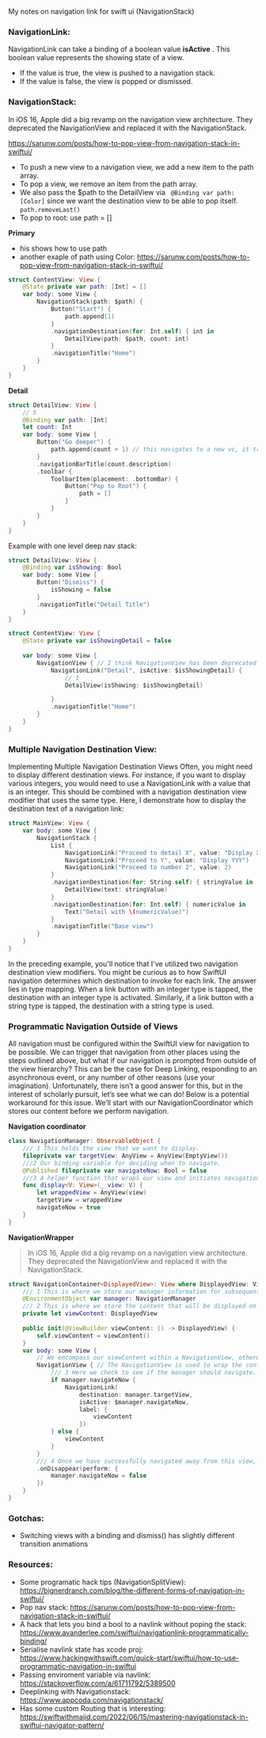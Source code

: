 My notes on navigation link for swift ui (NavigationStack)<!--more-->

### NavigationLink:

NavigationLink can take a binding of a boolean value **isActive** . This boolean value represents the showing state of a view.

- If the value is true, the view is pushed to a navigation stack.
- If the value is false, the view is popped or dismissed.

### NavigationStack:
In iOS 16, Apple did a big revamp on the navigation view architecture. They deprecated the NavigationView and replaced it with the NavigationStack.

https://sarunw.com/posts/how-to-pop-view-from-navigation-stack-in-swiftui/

- To push a new view to a navigation view, we add a new item to the path array.
- To pop a view, we remove an item from the path array.
- We also pass the $path to the DetailView via ` @Binding var path: [Color]` since we want the destination view to be able to pop itself. `path.removeLast()`
- To pop to root: use path = []

**Primary**
- his shows how to use path 
- another exaple of path using Color: https://sarunw.com/posts/how-to-pop-view-from-navigation-stack-in-swiftui/

```swift
struct ContentView: View {
    @State private var path: [Int] = []
    var body: some View {
        NavigationStack(path: $path) {
            Button("Start") {
                path.append(1)
            }
            .navigationDestination(for: Int.self) { int in
                DetailView(path: $path, count: int)
            }
            .navigationTitle("Home")
        }
    }
}
```

**Detail**
```swift
struct DetailView: View {
    // 5
    @Binding var path: [Int]
    let count: Int
    var body: some View {
        Button("Go deeper") {
            path.append(count + 1) // this navigates to a new vc, it trigers the parent view destination
        }
        .navigationBarTitle(count.description)
        .toolbar {
            ToolbarItem(placement: .bottomBar) {
                Button("Pop to Root") {
                    path = []
                }
            }
        }
    }
}
```

Example with one level deep nav stack: 

```swift
struct DetailView: View {
    @Binding var isShowing: Bool
    var body: some View {
        Button("Dismiss") {
            isShowing = false
        }
        .navigationTitle("Detail Title") 
    }
}
``` 

```swift
struct ContentView: View {
    @State private var isShowingDetail = false
    
    var body: some View {
        NavigationView { // I think NavigationView has been deprecated in favour of Navigation stack
            NavigationLink("Detail", isActive: $isShowingDetail) {
                // 1
                DetailView(isShowing: $isShowingDetail)

            }
            .navigationTitle("Home")
        }
    }
}
``` 

### Multiple Navigation Destination View:

Implementing Multiple Navigation Destination Views
Often, you might need to display different destination views. For instance, if you want to display various integers, you would need to use a NavigationLink with a value that is an integer. This should be combined with a navigation destination view modifier that uses the same type. Here, I demonstrate how to display the destination text of a navigation link:

```swift
struct MainView: View {
    var body: some View {
        NavigationStack {
            List {
                NavigationLink("Proceed to detail X", value: "Display XXXX")
                NavigationLink("Proceed to Y", value: "Display YYY")
                NavigationLink("Proceed to number 2", value: 2)
            }
            .navigationDestination(for: String.self) { stringValue in
                DetailView(text: stringValue)
            }
            .navigationDestination(for: Int.self) { numericValue in
                Text("Detail with \(numericValue)")
            }
            .navigationTitle("Base view")
        }
    }
}
```


In the preceding example, you'll notice that I've utilized two navigation destination view modifiers. You might be curious as to how SwiftUI navigation determines which destination to invoke for each link. The answer lies in type mapping. When a link button with an integer type is tapped, the destination with an integer type is activated. Similarly, if a link button with a string type is tapped, the destination with a string type is used.

### Programmatic Navigation Outside of Views

All navigation must be configured within the SwiftUI view for navigation to be possible. We can trigger that navigation from other places using the steps outlined above, but what if our navigation is prompted from outside of the view hierarchy? This can be the case for Deep Linking, responding to an asynchronous event, or any number of other reasons (use your imagination). Unfortunately, there isn’t a good answer for this, but in the interest of scholarly pursuit, let’s see what we can do! Below is a potential workaround for this issue. We’ll start with our NavigationCoordinator which stores our content before we perform navigation.

**Navigation coordinator**

```swift
class NavigationManager: ObservableObject {
    /// 1 This holds the view that we want to display.
    fileprivate var targetView: AnyView = AnyView(EmptyView())
    ///2 Our binding variable for deciding when to navigate.
    @Published fileprivate var navigateNow: Bool = false
    ///3 A helper function that wraps our view and initiates navigation when assigned.
    func display<V: View>(_ view: V) {
        let wrappedView = AnyView(view)
        targetView = wrappedView
        navigateNow = true
    }
}
```

**NavigationWrapper**
> In iOS 16, Apple did a big revamp on a navigation view architecture. They deprecated the NavigationView and replaced it with the NavigationStack.

```swift
struct NavigationContainer<DisplayedView>: View where DisplayedView: View {
    /// 1 This is where we store our manager information for subsequent use during navigation.
    @EnvironmentObject var manager: NavigationManager
    /// 2 This is where we store the content that will be displayed on the view we’re navigating from. This is essentially your view body.
    private let viewContent: DisplayedView
    
    public init(@ViewBuilder viewContent: () -> DisplayedView) {
        self.viewContent = viewContent()
    }
    var body: some View {
        // We encompass our viewContent within a NavigationView, otherwise our NavigationLink will not function.
        NavigationView { // The NavigationView is used to wrap the content of your views, setting them up for subsequent navigation. 
            /// 3 Here we check to see if the manager should navigate. This will be checked whenever the environment object is updated and will trigger navigation when things have been set properly.
            if manager.navigateNow {
                NavigationLink(
                    destination: manager.targetView,
                    isActive: $manager.navigateNow,
                    label: {
                        viewContent
                    })
            } else {
                viewContent
            }
        }
        /// 4 Once we have successfully navigated away from this view, we want to set navigateNow to false to prevent the next view in the hierarchy from attempting navigation as well on load.
        .onDisappear(perform: {
            manager.navigateNow = false
        })
    }
}
```

### Gotchas:
- Switching views with a binding and dismiss() has slightly different transition animations

### Resources:
- Some programatic hack tips (NavigationSplitView): https://bignerdranch.com/blog/the-different-forms-of-navigation-in-swiftui/
- Pop nav stack: https://sarunw.com/posts/how-to-pop-view-from-navigation-stack-in-swiftui/
- A hack that lets you bind a bool to a navlink without poping the stack: https://www.avanderlee.com/swiftui/navigationlink-programmatically-binding/
- Serialise navlink state has xcode proj: https://www.hackingwithswift.com/quick-start/swiftui/how-to-use-programmatic-navigation-in-swiftui
- Passing enviroment variable via navlink: https://stackoverflow.com/a/61711792/5389500
- Deeplinking with Navigationstack: https://www.appcoda.com/navigationstack/
- Has some custom Routing that is interesting: https://swiftwithmajid.com/2022/06/15/mastering-navigationstack-in-swiftui-navigator-pattern/